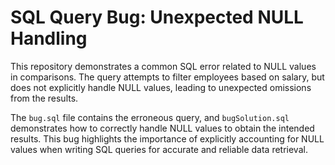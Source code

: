 # SQL Query Bug: Unexpected NULL Handling

This repository demonstrates a common SQL error related to NULL values in comparisons.  The query attempts to filter employees based on salary, but does not explicitly handle NULL values, leading to unexpected omissions from the results.

The `bug.sql` file contains the erroneous query, and `bugSolution.sql` demonstrates how to correctly handle NULL values to obtain the intended results.  This bug highlights the importance of explicitly accounting for NULL values when writing SQL queries for accurate and reliable data retrieval.